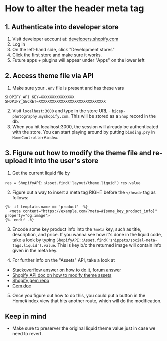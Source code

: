 # How to alter the header meta tag

## 1. Authenticate into developer store

1. Visit developer account at: [developers.shopify.com](developers.shopify.com)
2. Log in
3. On the left-hand side, click "Development stores"
4. Click the first store and make sure it works.
5. Future apps + plugins will appear under "Apps" on the lower left

## 2. Access theme file via API

1. Make sure your `.env` file is present and has these vars

```
SHOPIFY_API_KEY=XXXXXXXXXXXXXXX
SHOPIFY_SECRET=XXXXXXXXXXXXXXXXXXXXXXXXXXXXXX
```
2. Visit `localhost:3000` and type in the store URL - `bicep-photography.myshopify.com`. This will be stored as a `Shop` record in the db.
2. When you hit localhost:3000, the session will already be authenticated with the store. You can start playing around by putting `binding.pry` in `HomeController#index`.

## 3. Figure out how to modify the theme file and re-upload it into the user's store

1. Get the current liquid file by

`res = ShopifyAPI::Asset.find('layout/theme.liquid')`
`res.value`

2. Figure out a way to insert a meta tag RIGHT before the `</head>` tag as follows:

```
{%- if template.name == 'product' -%}
  <meta content="https://example.com/?meta=#{some_key_product_info}" property="og:image">
{%- endif -%}
```

3. Encode some key product info into the `?meta` key, such as title, description, and price. If you wanna see how it's done in the liquid code, take a look by typing `ShopifyAPI::Asset.find('snippets/social-meta-tags.liquid').value`. This is key b/c the returned image will contain info given in the meta key.

4. For further info on the "Assets" API, take a look at

- [Stackoverflow answer on how to do it](http://stackoverflow.com/questions/30883360/modify-theme-liquid-using-shopify-api), [forum answer](https://ecommerce.shopify.com/c/shopify-apis-and-technology/t/modifying-the-product-liquid-asset-via-api-195867)
- [Shopify API doc on how to modify theme assets](https://help.shopify.com/api/reference/asset)
- [Shopify gem repo](https://github.com/Shopify/shopify_api)
- [Gem doc](http://www.rubydoc.info/github/Shopify/shopify_api/ShopifyAPI/Asset)

5. Once you figure out how to do this, you could put a button in the Home#index view that hits another route, which will do the modification.

## Keep in mind

- Make sure to preserver the original liquid theme value just in case we need to revert.

